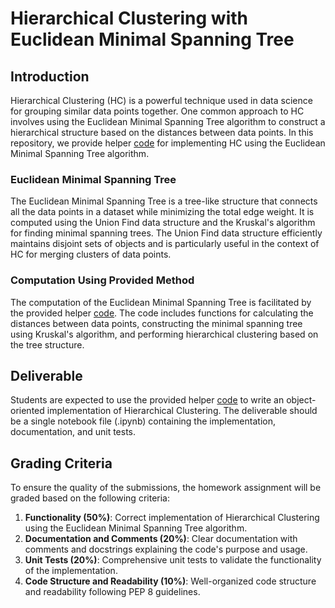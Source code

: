 # Hierarchical Clustering with Euclidean Minimal Spanning Tree

## Introduction
Hierarchical Clustering (HC) is a powerful technique used in data science for grouping similar data points together. One common approach to HC involves using the Euclidean Minimal Spanning Tree algorithm to construct a hierarchical structure based on the distances between data points. In this repository, we provide helper [code](https://github.com/USFCA-MSDS/MSDS_689/blob/main/notebooks/hierarchical_clustering_using_MST-.ipynb) for implementing HC using the Euclidean Minimal Spanning Tree algorithm.

### Euclidean Minimal Spanning Tree
The Euclidean Minimal Spanning Tree is a tree-like structure that connects all the data points in a dataset while minimizing the total edge weight. It is computed using the Union Find data structure and the Kruskal's algorithm for finding minimal spanning trees. The Union Find data structure efficiently maintains disjoint sets of objects and is particularly useful in the context of HC for merging clusters of data points.

### Computation Using Provided Method
The computation of the Euclidean Minimal Spanning Tree is facilitated by the provided helper [code](https://github.com/USFCA-MSDS/MSDS_689/blob/main/notebooks/hierarchical_clustering_using_MST-.ipynb). The code includes functions for calculating the distances between data points, constructing the minimal spanning tree using Kruskal's algorithm, and performing hierarchical clustering based on the tree structure.

## Deliverable
Students are expected to use the provided helper [code](https://github.com/USFCA-MSDS/MSDS_689/blob/main/notebooks/hierarchical_clustering_using_MST-.ipynb) to write an object-oriented implementation of Hierarchical Clustering. The deliverable should be a single notebook file (.ipynb) containing the implementation, documentation, and unit tests.

## Grading Criteria
To ensure the quality of the submissions, the homework assignment will be graded based on the following criteria:

1. **Functionality (50%)**: Correct implementation of Hierarchical Clustering using the Euclidean Minimal Spanning Tree algorithm.
2. **Documentation and Comments (20%)**: Clear documentation with comments and docstrings explaining the code's purpose and usage.
3. **Unit Tests (20%)**: Comprehensive unit tests to validate the functionality of the implementation.
4. **Code Structure and Readability (10%)**: Well-organized code structure and readability following PEP 8 guidelines.
